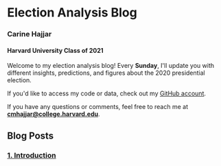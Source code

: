 # Election Analysis Blog 

### Carine Hajjar
#### Harvard University Class of 2021

Welcome to my election analysis blog! Every **Sunday**, I'll update you with different insights, predictions, and figures about the 2020 presidential election. 

If you'd like to access my code or data, check out my [GitHub account](https://github.com/carine-h). 

If you have any questions or comments, feel free to reach me at **cmhajjar@college.harvard.edu**. 

## Blog Posts
### [1. Introduction](posts/blog_1.md)

